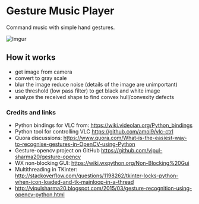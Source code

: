 # Gesture Music Player

Command music with simple hand gestures.

![Imgur](http://i.imgur.com/h613pvU.png)

## How it works

- get image from camera
- convert to gray scale
- blur the image reduce noise (details of the image are unimportant)
- use threshold (low pass filter) to get black and white image
- analyze the received shape to find convex hull/convexity defects

### Credits and links

- Python bindings for VLC from: https://wiki.videolan.org/Python_bindings
- Python tool for controlling VLC https://github.com/amol9/vlc-ctrl
- Quora discussions: https://www.quora.com/What-is-the-easiest-way-to-recognise-gestures-in-OpenCV-using-Python
- Gesture-opencv project on GitHub https://github.com/vipul-sharma20/gesture-opencv
- WX non-blocking GUI: https://wiki.wxpython.org/Non-Blocking%20Gui
- Multithreading in TKinter: http://stackoverflow.com/questions/1198262/tkinter-locks-python-when-icon-loaded-and-tk-mainloop-in-a-thread
- http://vipulsharma20.blogspot.com/2015/03/gesture-recognition-using-opencv-python.html
